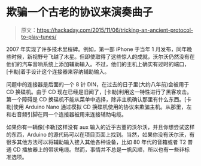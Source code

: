 # 欺骗一个古老的协议来演奏曲子

> 原文：<https://hackaday.com/2015/11/06/tricking-an-ancient-protocol-to-play-tunes/>

2007 年实现了许多技术里程碑。例如，第一部 iPhone 于当年 1 月发布，同年晚些时候，新视野号飞越了木星。但即使取得了这些惊人的成就，沃尔沃仍然没有在他们的汽车音响系统上添加辅助输入。不过，他们的主机上确实有过时的端口，[卡勒]着手设计这个连接器来容纳辅助输入。

问题中的连接器是后面的一个 8 针 DIN，在过去的日子里(大约八年前)会被用于 CD 换碟机。由于 CD 现在已经是旧闻了，[卡勒]利用这一特性进行了黑客攻击。第一个障碍是 CD 换碟机不能从菜单中选择，除非主机确认那里有什么东西。[卡勒]使用 Arduino Nano 通过模拟 CD 换碟机使用的协议来欺骗主机。从那里，左和右音频引脚在同一个连接器被用来连接辅助电缆。

如果你有一辆像[卡勒]这样没有 aux 输入的近乎古董的沃尔沃，并且你想尝试这样的东西，Arduino 的源代码可以在项目页面上找到。当然，如果你没有沃尔沃，有很多其他方法可以将辅助输入接入其他各种设备，比如 80 年代的音箱或者 T2 普通 CD 播放器上的带状电缆。然而，事情并不总是一帆风顺，所以也有一些非标准选项。